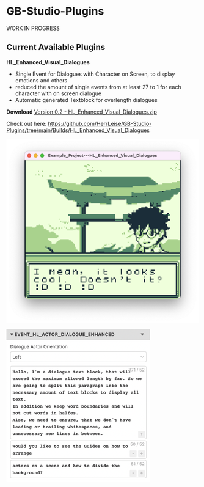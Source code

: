 # GB-Studio-Plugins

WORK IN PROGRESS


## Current Available Plugins

**HL_Enhanced_Visual_Dialogues**
- Single Event for Dialogues with Character on Screen, to display emotions and others
- reduced the amount of single events from at least 27 to 1 for each character with on screen dialogue
- Automatic generated Textblock for overlength dialogues

**Download** [Version 0.2 - HL_Enhanced_Visual_Dialogues.zip](https://github.com/HerrLeise/GB-Studio-Plugins/blob/cdc7cea475dd34d22a9570515170a84aa8db581f/Builds/HL_Enhanced_Visual_Dialogues/(DOWNLOAD)%20HL_Enhanced_Visual_Dialogues%20-%20V0002.zip) 

Check out here: https://github.com/HerrLeise/GB-Studio-Plugins/tree/main/Builds/HL_Enhanced_Visual_Dialogues


![HLEVD In Action](https://github.com/HerrLeise/GB-Studio-Plugins/blob/b58bb4af8e1c71fbab9c99c81c036d9ab0128121/Guide/res/HLEVD_B.png)

![HLEVD Dialog Text Block Automation](https://github.com/HerrLeise/GB-Studio-Plugins/blob/1d4030b45f19b54e8f9fed3461194f7f7e28348c/Guide/res/HLEVD_Scenes_TextEditor.png)



